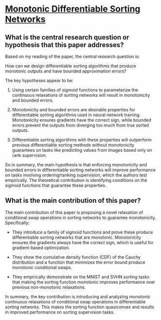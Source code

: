 # [Monotonic Differentiable Sorting Networks](https://arxiv.org/abs/2203.09630v1)

## What is the central research question or hypothesis that this paper addresses?

 Based on my reading of the paper, the central research question is:

How can we design differentiable sorting algorithms that produce monotonic outputs and have bounded approximation errors?

The key hypotheses appear to be:

1) Using certain families of sigmoid functions to parameterize the continuous relaxations of sorting networks will result in monotonicity and bounded errors.

2) Monotonicity and bounded errors are desirable properties for differentiable sorting algorithms used in neural network training. Monotonicity ensures gradients have the correct sign, while bounded errors prevent the outputs from diverging too much from true sorted outputs.

3) Differentiable sorting algorithms with these properties will outperform previous differentiable sorting methods without monotonicity guarantees on tasks like predicting values from images based only on rank supervision.

So in summary, the main hypothesis is that enforcing monotonicity and bounded errors in differentiable sorting networks will improve performance on tasks involving ordering/ranking supervision, which the authors test empirically. The theoretical contribution is identifying conditions on the sigmoid functions that guarantee these properties.


## What is the main contribution of this paper?

 The main contribution of this paper is proposing a novel relaxation of conditional swap operations in sorting networks to guarantee monotonicity. Specifically:

- They introduce a family of sigmoid functions and prove these produce differentiable sorting networks that are monotonic. Monotonicity ensures the gradients always have the correct sign, which is useful for gradient-based optimization.

- They show the cumulative density function (CDF) of the Cauchy distribution and a function that minimizes the error bound produce monotonic conditional swaps.

- They empirically demonstrate on the MNIST and SVHN sorting tasks that making the sorting function monotonic improves performance over previous non-monotonic relaxations.

In summary, the key contribution is introducing and analyzing monotonic continuous relaxations of conditional swap operations in differentiable sorting networks. This makes the sorting function quasiconvex and results in improved performance on sorting supervision tasks.
